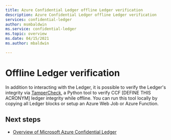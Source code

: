 ```yaml
---
title: Azure Confidential Ledger offline Ledger verification
description: Azure Confidential Ledger offline Ledger verification
services: confidential-ledger
author: msmbaldwin
ms.service: confidential-ledger
ms.topic: overview
ms.date: 04/15/2021
ms.author: mbaldwin

---
```

# Offline Ledger verification

In addition to interacting with the Ledger, it is possible to verify the Ledger's integrity via [TamperCheck](https://msazure.visualstudio.com/One/_git/ACC%20Ledger?path=%2Fsrc%2Ftampertool%2FREADME.md&version=GBmaster&_a=preview&line=1), a Python tool to verify CCF [DEFINE THIS ACRONYM] ledger integrity while offline. You can run this tool locally by copying all Ledger blocks or setup an Azure Web Job or Azure Function.

## Next steps

- [Overview of Microsoft Azure Confidential Ledger](overview.md)
